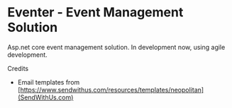 # Eventer - Event Management Solution
Asp.net core event management solution. In development now, using agile development. 


Credits
* Email templates from [https://www.sendwithus.com/resources/templates/neopolitan](SendWithUs.com)
